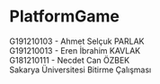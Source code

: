# PlatformGame
G191210103 - Ahmet Selçuk PARLAK <br>
G191210013 - Eren İbrahim KAVLAK <br>
G181210111 - Necdet Can ÖZBEK <br>
 Sakarya Üniversitesi Bitirme Çalışması
